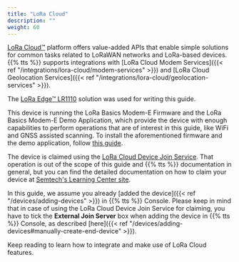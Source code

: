 ```yaml
---
title: "LoRa Cloud"
description: ""
weight: 60
---
```


[LoRa Cloud™](https://www.loracloud.com/) platform offers value-added APIs that enable simple solutions for common tasks related to LoRaWAN networks and LoRa-based devices. {{% tts %}} supports integrations with [LoRa Cloud Modem Services]({{< ref "/integrations/lora-cloud/modem-services" >}}) and [LoRa Cloud Geolocation Services]({{< ref "/integrations/lora-cloud/geolocation-services" >}}).

<!--more-->

The [LoRa Edge™ LR1110](https://www.semtech.com/products/wireless-rf/lora-edge/) solution was used for writing this guide.

This device is running the LoRa Basics Modem-E Firmware and the LoRa Basics Modem-E Demo Application, which provide the device with enough capabilities to perform operations that are of interest in this guide, like WiFi and GNSS assisted scanning. To install the aforementioned firmware and the demo application, follow [this guide](https://lora-developers.semtech.com/learning-center/hands-on-labs/build-end-to-end-solution-using-lorawan-and-loraedge/install-nucleo-and-lr1110-software/).

The device is claimed using the [LoRa Cloud Device Join Service](https://www.loracloud.com/documentation/join_service?url=index.html). That operation is out of the scope of this guide and {{% tts %}} documentation in general, but you can find the detailed documentation on how to claim your device at [Semtech's Learning Center site](https://lora-developers.semtech.com/learning-center/hands-on-labs/build-end-to-end-solution-using-lorawan-and-loraedge/claim-your-device-on-the-lora-cloud-portal/).

In this guide, we assume you already [added the device]({{< ref "/devices/adding-devices" >}}) in {{% tts %}} Console. Please keep in mind that in case of using the LoRa Cloud Device Join Service for claiming, you have to tick the **External Join Server** box when adding the device in {{% tts %}} Console, as described [here]({{< ref "/devices/adding-devices#manually-create-end-device" >}}).

Keep reading to learn how to integrate and make use of LoRa Cloud features.
